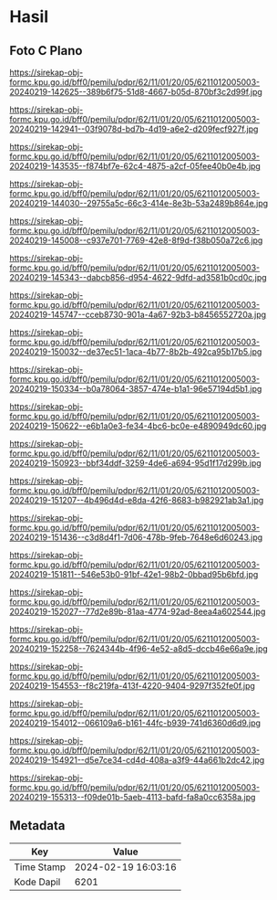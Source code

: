 # Hasil

## Foto C Plano

https://sirekap-obj-formc.kpu.go.id/bff0/pemilu/pdpr/62/11/01/20/05/6211012005003-20240219-142625--389b6f75-51d8-4667-b05d-870bf3c2d99f.jpg

https://sirekap-obj-formc.kpu.go.id/bff0/pemilu/pdpr/62/11/01/20/05/6211012005003-20240219-142941--03f9078d-bd7b-4d19-a6e2-d209fecf927f.jpg

https://sirekap-obj-formc.kpu.go.id/bff0/pemilu/pdpr/62/11/01/20/05/6211012005003-20240219-143535--f874bf7e-62c4-4875-a2cf-05fee40b0e4b.jpg

https://sirekap-obj-formc.kpu.go.id/bff0/pemilu/pdpr/62/11/01/20/05/6211012005003-20240219-144030--29755a5c-66c3-414e-8e3b-53a2489b864e.jpg

https://sirekap-obj-formc.kpu.go.id/bff0/pemilu/pdpr/62/11/01/20/05/6211012005003-20240219-145008--c937e701-7769-42e8-8f9d-f38b050a72c6.jpg

https://sirekap-obj-formc.kpu.go.id/bff0/pemilu/pdpr/62/11/01/20/05/6211012005003-20240219-145343--dabcb856-d954-4622-9dfd-ad3581b0cd0c.jpg

https://sirekap-obj-formc.kpu.go.id/bff0/pemilu/pdpr/62/11/01/20/05/6211012005003-20240219-145747--cceb8730-901a-4a67-92b3-b8456552720a.jpg

https://sirekap-obj-formc.kpu.go.id/bff0/pemilu/pdpr/62/11/01/20/05/6211012005003-20240219-150032--de37ec51-1aca-4b77-8b2b-492ca95b17b5.jpg

https://sirekap-obj-formc.kpu.go.id/bff0/pemilu/pdpr/62/11/01/20/05/6211012005003-20240219-150334--b0a78064-3857-474e-b1a1-96e57194d5b1.jpg

https://sirekap-obj-formc.kpu.go.id/bff0/pemilu/pdpr/62/11/01/20/05/6211012005003-20240219-150622--e6b1a0e3-fe34-4bc6-bc0e-e4890949dc60.jpg

https://sirekap-obj-formc.kpu.go.id/bff0/pemilu/pdpr/62/11/01/20/05/6211012005003-20240219-150923--bbf34ddf-3259-4de6-a694-95d1f17d299b.jpg

https://sirekap-obj-formc.kpu.go.id/bff0/pemilu/pdpr/62/11/01/20/05/6211012005003-20240219-151207--4b496d4d-e8da-42f6-8683-b982921ab3a1.jpg

https://sirekap-obj-formc.kpu.go.id/bff0/pemilu/pdpr/62/11/01/20/05/6211012005003-20240219-151436--c3d8d4f1-7d06-478b-9feb-7648e6d60243.jpg

https://sirekap-obj-formc.kpu.go.id/bff0/pemilu/pdpr/62/11/01/20/05/6211012005003-20240219-151811--546e53b0-91bf-42e1-98b2-0bbad95b6bfd.jpg

https://sirekap-obj-formc.kpu.go.id/bff0/pemilu/pdpr/62/11/01/20/05/6211012005003-20240219-152027--77d2e89b-81aa-4774-92ad-8eea4a602544.jpg

https://sirekap-obj-formc.kpu.go.id/bff0/pemilu/pdpr/62/11/01/20/05/6211012005003-20240219-152258--7624344b-4f96-4e52-a8d5-dccb46e66a9e.jpg

https://sirekap-obj-formc.kpu.go.id/bff0/pemilu/pdpr/62/11/01/20/05/6211012005003-20240219-154553--f8c219fa-413f-4220-9404-9297f352fe0f.jpg

https://sirekap-obj-formc.kpu.go.id/bff0/pemilu/pdpr/62/11/01/20/05/6211012005003-20240219-154012--066109a6-b161-44fc-b939-741d6360d6d9.jpg

https://sirekap-obj-formc.kpu.go.id/bff0/pemilu/pdpr/62/11/01/20/05/6211012005003-20240219-154921--d5e7ce34-cd4d-408a-a3f9-44a661b2dc42.jpg

https://sirekap-obj-formc.kpu.go.id/bff0/pemilu/pdpr/62/11/01/20/05/6211012005003-20240219-155313--f09de01b-5aeb-4113-bafd-fa8a0cc6358a.jpg


## Metadata

| Key        | Value               |
| ---------- | ------------------- |
| Time Stamp | 2024-02-19 16:03:16 |
| Kode Dapil | 6201                |



